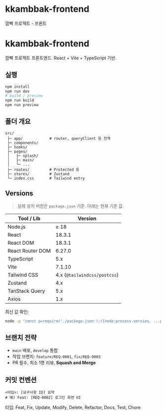 # kkambbak-frontend
깜빡 프로젝트 - 프론트

# kkambbak-frontend

깜빡 프로젝트 프론트엔드. React + Vite + TypeScript 기반.

## 실행
```bash
npm install
npm run dev
# build / preview
npm run build
npm run preview
```

## 폴더 개요
```
src/
 ├─ app/            # router, queryClient 등 전역
 ├─ components/     
 ├─ hooks/
 ├─ pages/
 │   ├─ splash/
 │   ├─ main/
 │   └─ ...
 ├─ routes/         # Protected 등
 ├─ stores/         # Zustand
 └─ index.css       # Tailwind entry
```

## Versions
> 실제 설치 버전은 `package.json` 기준. 아래는 현재 기준 값.

| Tool / Lib | Version |
| --- | --- |
| Node.js | ≥ 18 |
| React | 18.3.1 |
| React DOM | 18.3.1 |
| React Router DOM | 6.27.0 |
| TypeScript | 5.x |
| Vite | 7.1.10 |
| Tailwind CSS | 4.x (`@tailwindcss/postcss`) |
| Zustand | 4.x |
| TanStack Query | 5.x |
| Axios | 1.x |

최신 값 확인:
```bash
node -p "const p=require('./package.json');({node:process.version, ...p.dependencies, ...p.devDependencies})"
```

## 브랜치 전략
- `main` 배포, `develop` 통합
- 작업 브랜치: `feature/REQ-0001`, `fix/REQ-0003`
- PR 필수, 최소 1명 리뷰, **Squash and Merge**

## 커밋 컨벤션
```
<타입>: [요구사항 ID] 요약
# 예) Feat: [REQ-0002] 로그인 화면 UI
```
타입: Feat, Fix, Update, Modify, Delete, Refactor, Docs, Test, Chore
```